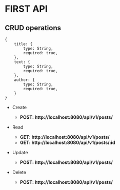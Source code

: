 # FIRST API
## CRUD operations

    {
        title: {
            type: String,
            required: true,
        },
        text: {
            type: String,
            required: true,
        },
        author: {
            type: String,
            required: true,
        }
    }

- Create 
    - **POST: http://localhost:8080/api/v1/posts/**
- Read
    - **GET: http://localhost:8080/api/v1/posts/**
    - **GET: http://localhost:8080/api/v1/posts/:id**

- Update
    - **POST: http://localhost:8080/api/v1/posts/**
- Delete
    - **POST: http://localhost:8080/api/v1/posts/**